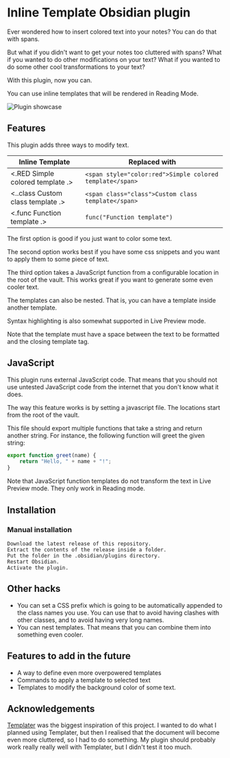 # Inline Template Obsidian plugin

Ever wondered how to insert colored text into your notes? You can do that with spans.

But what if you didn't want to get your notes too cluttered with spans? What if you wanted to 
do other modifications on your text? What if you wanted to do some other cool transformations 
to your text?

With this plugin, now you can.

You can use inline templates that will be rendered in Reading Mode.

![Plugin showcase](https://user-images.githubusercontent.com/14098249/221063351-3cdb9029-31da-49b5-83d5-bb91ab7a0f7f.gif)

## Features

This plugin adds three ways to modify text.

| Inline Template | Replaced with |
| --- | --- |
| <.RED Simple colored template .> | `<span style="color:red">Simple colored template</span>` |
| <..class Custom class template .> | `<span class="class">Custom class template</span>` |
| <.func Function template .> | `func("Function template")` |

The first option is good if you just want to color some text.

The second option works best if you have some css snippets and you want to apply
them to some piece of text.

The third option takes a JavaScript function from a configurable location in the root of 
the vault. This works great if you want to generate some even cooler text.

The templates can also be nested. That is, you can have a template inside another template.

Syntax highlighting is also somewhat supported in Live Preview mode.

Note that the template must have a space between the text to be formatted and the closing 
template tag.

## JavaScript

This plugin runs external JavaScript code. That means that you should not use untested 
JavaScript code from the internet that you don't know what it does.

The way this feature works is by setting a javascript file. The locations start from
the root of the vault.

This file should export multiple functions that take a string and return another string.
For instance, the following function will greet the given string:

```js
export function greet(name) {
    return "Hello, " + name + "!";
}
```

Note that JavaScript function templates do not transform the text in Live Preview mode. They
only work in Reading mode.

## Installation

### Manual installation

```
Download the latest release of this repository.
Extract the contents of the release inside a folder.
Put the folder in the .obsidian/plugins directory.
Restart Obsidian.
Activate the plugin.
```

## Other hacks

* You can set a CSS prefix which is going to be automatically appended to the
class names you use. You can use that to avoid having clashes with other classes,
and to avoid having very long names.
* You can nest templates. That means that you can combine them into something even
cooler.

## Features to add in the future

* A way to define even more overpowered templates
* Commands to apply a template to selected text
* Templates to modify the background color of some text.

## Acknowledgements

[Templater](https://github.com/SilentVoid13/Templater) was the biggest inspiration
of this project. I wanted to do what I planned using Templater, but then I realised that
the document will become even more cluttered, so I had to do something. My plugin should
probably work really really well with Templater, but I didn't test it too much.
